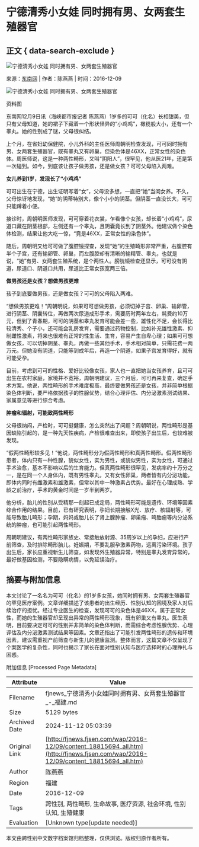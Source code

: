 # 宁德清秀小女娃 同时拥有男、女两套生殖器官

## 正文 { data-search-exclude }


![宁德清秀小女娃 同时拥有男、女两套生殖器官](../../images/attachement/jpg/site2/20161209/acd1b88326ad19b446830a.jpg)

来源：[东南网](http://www.fjsen.com) | 作者：陈燕燕 | 时间：2016-12-09

![宁德清秀小女娃 同时拥有男、女两套生殖器官](../../images/attachement/jpg/site2/20161209/acd1b88326ad19b446830a_small.jpg)

资料图

东南网12月9日讯（海峡都市报记者 陈燕燕）1岁多的可可（化名）长相甜美，但只有父母知道，她的裙子下藏着一个形状怪异的“小鸡鸡”，橄榄般大小，还有一个睾丸。她的性别成了谜，父母很纠结。

上个月，在省妇幼保健院，小儿外科的主任医师周朝明检查发现，可可同时拥有男、女两套生殖器官，既有睾丸又有卵巢，但染色体是46XX，正常女性的染色体。周医师说，这是一种两性畸形，又叫“阴阳人”，很罕见，他从医21年，还是第一次碰到。如今，到底该让孩子做男孩，还是做女孩？可可父母陷入两难。

**女儿养到1岁，发现长了“小鸡鸡”**

可可出生在宁德，出生证明写着“女”，父母没多想，一直把“她”当闺女养。不久，父母惊讶地发现，“她”的阴蒂特别大，像个小小的阴茎。但阴茎一直没长大，可可只能蹲着小便。

接诊时，周朝明医师发现，可可穿着花衣裳，乍看像个女孩，却长着“小鸡鸡”，尿道口藏在阴茎根部，左侧还有一个睾丸，且阴囊竟长到了阴茎外。他建议做个染色体检测，结果让他大吃一惊，“竟是46XX，正常女性的染色体”。

随后，周朝明又给可可做了腹腔镜探查，发现“她”的生殖畸形非常严重，右腹腔有半个子宫，还有输卵管、卵巢，而左腹腔却有清晰的输精管、睾丸，也就是说，“她”有男、女两套生殖系统，是个两性人。膀胱镜检查还显示，可可没有阴道，尿道口、阴道口共用，尿道比正常女孩宽两三倍。

**做男孩还是女孩？想做男孩更难**

孩子到底要做男孩，还是做女孩？可可的父母陷入两难。

“想做男孩更难！”周朝明说，如果可可想做男孩，必须切掉子宫、卵巢、输卵管，进行阴茎、阴囊转位，再做两次尿道成形手术，需要历时两年左右，耗费约10万元，但到了青春期，可可的阴茎和睾丸发育可能会差一些，雄性化不足，会长得比较清秀、个子小，还可能会乳房发育，需要通过药物控制，比如补充雄性激素、抑制雌性激素，将来也很难有正常的性生活、生育，容易产生自卑心理；如果可可想做女孩，可以切掉阴茎、睾丸，再做一些其他手术，手术相对简单，只需花费一两万元。但她没有阴道，只能等到成年后，再造一个阴道，如果子宫发育得好，就有可能受孕。

目前，考虑到可可的性格、爱好比较像女孩，家人也一直把她当女孩养育，且可可出生在农村家庭，家境并不宽裕，周朝明建议，三个月后，可可再来复查，确定手术方案。他说，两性畸形的手术难度极高，最终要做男孩还是女孩，并非简单根据染色体判断，要严格依据孩子的性腺优势，结合心理评估、内分泌激素测试结果、家属意见等进行综合考虑。

**肿瘤和辐射，可能致两性畸形**

父母很纳闷，产检时，可可挺健康，怎么突然出了问题？周朝明说，两性畸形是基因缺陷引起的，是一种先天性疾病，产检很难查出来，即使孩子出生后，也较难被发现。

“假两性畸形较多见！”他说，两性畸形分为假两性畸形和真两性畸形。假两性畸形患者，体内只有一种性腺，貌似女性，实为男性，或貌似男性，实为女性，可通过手术治愈，基本不影响以后的生育能力。但真两性畸形很罕见，发病率约十万分之一，是在同一个人身体内，既有男性睾丸，又有女性卵巢，两者皆有内分泌功能，即体内同时有雌激素和雄激素，但常以其中一种激素占优势。最好在心理成熟、学龄之前治疗，手术的黄金时间是一岁半到两岁。

他分析，胎儿的性别从受精那一刻起已成定局，两性畸形可能是遗传、环境等因素综合作用的结果。目前，已有研究表明，孕妇长期接触X光、放疗、核辐射等，可能导致胎儿畸形；孕期，妈妈或胎儿长了肾上腺肿瘤、卵巢瘤、畸胎瘤等内分泌系统的肿瘤，也可能引起两性畸形。

周朝明建议，有两性畸形家族史、常接触放射源、35周岁以上的孕妇，应进行产前筛查，及时排除畸形胎儿。妊娠期，不要乱服孕激素药物，远离污染环境。孩子出生后，家长应重视新生儿筛查，如发现外生殖器异常，特别是睾丸发育异常的，最好做基因检测，不要隐瞒病情，以免延误治疗。

## 摘要与附加信息

<!-- tcd_abstract -->
本文讨论了一名名为可可（化名）的1岁多女孩，她同时拥有男、女两套生殖器官的罕见医疗案例。文章详细描述了该患者的出生经历、性别认知的困境及家人对后续治疗的担忧。经过专业医生的检查，发现可可的染色体是46XX，属于正常女性，而她的生殖器官却呈现出异常的两性畸形现象，既有卵巢又有睾丸。医生表明，目前要决定可可的性别并非简单的染色体判断，而需综合考虑性腺优势、心理评估及内分泌激素测试结果等因素。文章还指出了可能引发两性畸形的遗传和环境因素，建议需重视产前筛查与新生儿的健康监测。整体而言，这篇文章不仅呈现了个案医学的复杂性，同时也揭示了家长在面对性别认知与医疗选择时的心理挣扎与困惑。
<!-- tcd_abstract_end -->

附加信息 [Processed Page Metadata]

| Attribute       | Value                                  |
|-----------------|----------------------------------------|
| Filename        | fjnews_宁德清秀小女娃同时拥有男、女两套生殖器官_-_福建.md                             |
| Size            | 5129 bytes                           |
| Archived Date   | 2024-11-12 05:03:39                             |
| Original Link   | [http://fjnews.fjsen.com/wap/2016-12/09/content_18815694_all.htm](http://fjnews.fjsen.com/wap/2016-12/09/content_18815694_all.htm)                       |
| Author          | 陈燕燕                               |
| Region          | 福建                               |
| Date            | 2016-12-09                                 |
| Tags            | 跨性别, 两性畸形, 生命故事, 医疗资源, 社会环境, 性别认知, 生殖健康                                 |
| Evaluation            | [Unknown type(update needed)]                                 |
<!-- tcd_table_end -->

本文由跨性别中文数字档案馆归档整理，仅供浏览。版权归原作者所有。
